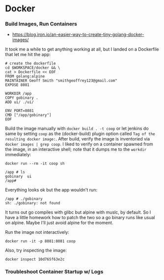 # Docker

### Build Images, Run Containers

- https://blog.iron.io/an-easier-way-to-create-tiny-golang-docker-images/

It took me a while to get anything working at all, but I landed on a Dockerfile that let me hit the app:

    # create the dockerfile
    cd $WORKSPACE/docker && \
    cat > Dockerfile << EOF
    FROM golang:alpine
    MAINTAINER Geoff Smith "smithgeoffrey123@gmail.com"
    EXPOSE 8081
    
    WORKDIR /app
    COPY gobinary .
    ADD ui/ ./ui/
    
    ENV PORT=8081
    CMD ["/app/gobinary"]
    EOF

Build the image manually with `docker build . -t coop` or let jenkins do same by setting `coop` as the (docker-build) plugin option called `Tag of the resulting docker image:`. After build, verify the image is inventoried via `docker images | grep coop`.  I liked to verify on a container spawned from the image, in an interactive shell; note that it dumps me to the `workdir` immediately:
 
    docker run --rm -it coop sh

    /app # ls
    gobinary  ui
    /app#

Everything looks ok but the app wouldn't run:

    /app # ./gobinary 
    sh: ./gobinary: not found

It turns out go compiles with glibc but alpine with muslc, by default.  So I have a little homework how to patch the two so a go binary runs like usual on alpine.  Maybe I'll just avoid alpine for the moment.
  
Run the image not interactively:
 
    docker run -it -p 8081:8081 coop 

Also, try inspecting the image:

    docker inspect 10d765f63e2c


### Troubleshoot Container Startup w/ Logs


